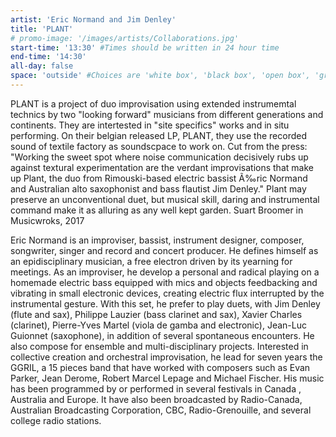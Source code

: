 ```yaml
---
artist: 'Eric Normand and Jim Denley'
title: 'PLANT'
# promo-image: '/images/artists/Collaborations.jpg'
start-time: '13:30' #Times should be written in 24 hour time
end-time: '14:30'
all-day: false
space: 'outside' #Choices are 'white box', 'black box', 'open box', 'grounds'
---
```

<!-- Description -->
PLANT is a project of duo improvisation using extended instrumemtal technics by two "looking forward" musicians from different generations and continents.
They are intertested in "site specifics" works and in situ performing.
On their belgian released LP, PLANT, they use the recorded sound of textile factory as soundscpace to work on.
Cut from the press: "Working the sweet spot where noise communication decisively rubs up against textural experimentation are the verdant improvisations that make up Plant, the duo from Rimouski-based electric bassist Ã‰ric Normand and Australian alto saxophonist and bass flautist Jim Denley."
Plant may preserve an unconventional duet, but musical skill, daring and instrumental command make it as alluring as any well kept garden. Suart Broomer in Musicwroks, 2017
<!-- Bio -->
Eric Normand is an improviser, bassist, instrument designer, composer, songwriter, singer and record and concert producer. He defines himself as an epidisciplinary musician, a free electron driven by its yearning for meetings.
As an improviser, he develop a personal and radical playing on a homemade electric bass equipped with mics and objects feedbacking and vibrating in small electronic devices, creating electric flux interrupted by the instrumental gesture.
With this set, he prefer to play duets, with Jim Denley (flute and sax), Philippe Lauzier (bass clarinet and sax), Xavier Charles (clarinet), Pierre-Yves Martel (viola de gamba and electronic), Jean-Luc Guionnet (saxophone), in addition of several spontaneous encounters.
He also compose for ensemble and multi-disciplinary projects.
Interested in collective creation and orchestral improvisation, he lead for seven years the GGRIL, a 15 pieces band that have worked with composers such as Evan Parker, Jean Derome, Robert Marcel Lepage and Michael Fischer.
His music has been programmed by or performed in several festivals in Canada , Australia and Europe. It have also been broadcasted by Radio-Canada, Australian Broadcasting Corporation, CBC, Radio-Grenouille, and several college radio stations.

